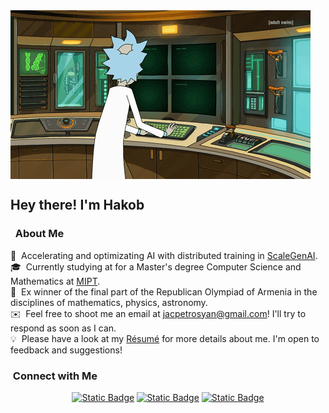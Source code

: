 <img alt="Night Coding" src="./assets/coding_rick.gif" width='480' align="center"/>

<h2>Hey there! I'm Hakob</h2>

<!-- ## 👋 &nbsp;Hey there! I'm Aditya -->

### &nbsp; About Me

💼 &nbsp;Accelerating and optimizating AI with distributed training in [ScaleGenAI](https://www.scalegen.ai/).\
🎓 &nbsp;Currently studying at for a Master's degree Computer Science and Mathematics at [MIPT](https://mipt.ru/en/education).\
🏅 &nbsp;Ex winner of the final part of the Republican Olympiad of Armenia in the disciplines of mathematics, physics, astronomy.\
✉️ &nbsp;Feel free to shoot me an email at jacpetrosyan@gmail.com! I'll try to respond as soon as I can.\
💡 &nbsp;Please have a look at my [Résumé](https://www.adityavsingh.com/resume.html) for more details about me. I'm open to feedback and suggestions!

### &nbsp;Connect with Me

<p align="center">
<a href="https://www.linkedin.com/in/jacpetro/"><img alt="Static Badge" src="https://img.shields.io/badge/Hakob_Petrosyan-0077B5?style=flat&logo=Linkedin&logoColor=white&link=https%3A%2F%2Fwww.linkedin.com%2Fin%2Fjacpetro%2F"></a>
<a href="jacpetrosyan@gmail.com"><img alt="Static Badge" src="https://img.shields.io/badge/jacpetrosyam%40gmail.com-D14836?style=flat&logo=GMail&logoColor=white"></a>
<a href="https://t.me/jacpetro"><img alt="Static Badge" src="https://img.shields.io/badge/jacpetrosyam%40gmail.com-2AABEE?style=flat&logo=Telegram&logoColor=white">
</a>
</p>